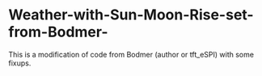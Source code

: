 # Weather-with-Sun-Moon-Rise-set-from-Bodmer-
This is a modification of code from Bodmer (author or tft_eSPI) with some fixups.
